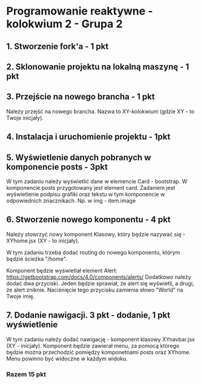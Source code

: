 # Programowanie reaktywne - kolokwium 2 - Grupa 2


## 1. Stworzenie fork'a  - 1 pkt
## 2. Sklonowanie projektu na lokalną maszynę - 1 pkt
## 3. Przejście na nowego brancha - 1 pkt

Należy przejść na nowego brancha. Nazwa to XY-kolokwium (gdzie XY - to Twoje inicjały).

## 4. Instalacja i uruchomienie projektu - 1pkt
## 5. Wyświetlenie danych pobranych w komponencie posts - 3pkt

W tym zadaniu należy wyświetlić dane w elemencie Card - bootstrap. 
W komponencie posts przygotowany jest element card. Zadaniem jest wyświetlenie podpisu grafiki oraz tekstu w tym komponencie w odpowiednich znacznikach.
Np. w img - item.image

## 6. Stworzenie nowego komponentu - 4 pkt

Należy stowrzyć nowy komponent Klasowy, który będzie nazywać się - XYhome.jsx (XY - to inicjały).

W tym zadaniu trzeba dodać routing do nowego komponentu, którym będzie ścieżka "/home".

Komponent będzie wyświetlał element Alert: https://getbootstrap.com/docs/4.0/components/alerts/
Dodatkowo należy dodać dwa przyciski.
Jeden będzie sprawiał, że alert się wyświetli, a drugi, że alert zniknie.
Naciśnięcie tego przycisku zamienia słowo "World" na Twoje imię.

## 7. Dodanie nawigacji. 3 pkt - dodanie, 1 pkt wyświetlenie

W tym zadaniu należy dodać nawigację - komponent klasowy XYnavbar.jsx (XY - inicjały).
Komponent będzie zawierał menu, za pomocą którego będzie można przechodzić pomiędzy komponetnami posts oraz XYhome.
Menu powinno być widoczne w każdym widoku.


### Razem 15 pkt
